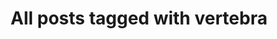 ---
layout: tag
title: "All posts tagged with vertebra"
permalink: /weblog/tags/vertebra/
taxonomy: vertebra
---
